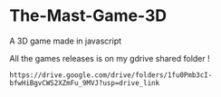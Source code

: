# The-Mast-Game-3D
A 3D game made in javascript

All the games releases is on my gdrive shared folder !
```
https://drive.google.com/drive/folders/1fu0Pmb3cI-bfwHiBgvCWS2XZmFu_9MVJ?usp=drive_link
```
